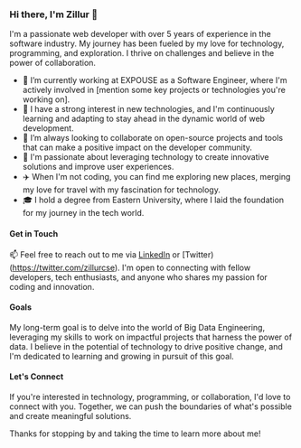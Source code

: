 ### Hi there, I'm Zillur 👋

I'm a passionate web developer with over 5 years of experience in the software industry. My journey has been fueled by my love for technology, programming, and exploration. I thrive on challenges and believe in the power of collaboration.

- 🔭 I’m currently working at EXPOUSE as a Software Engineer, where I'm actively involved in [mention some key projects or technologies you're working on].
- 🌱 I have a strong interest in new technologies, and I'm continuously learning and adapting to stay ahead in the dynamic world of web development.
- 👯 I’m always looking to collaborate on open-source projects and tools that can make a positive impact on the developer community.
- 🚀 I'm passionate about leveraging technology to create innovative solutions and improve user experiences.
- ✈️ When I'm not coding, you can find me exploring new places, merging my love for travel with my fascination for technology.
- 🎓 I hold a degree from Eastern University, where I laid the foundation for my journey in the tech world.

#### Get in Touch

📫 Feel free to reach out to me via [LinkedIn](https://www.linkedin.com/in/zillurcse/) or [Twitter)(https://twitter.com/zillurcse). I'm open to connecting with fellow developers, tech enthusiasts, and anyone who shares my passion for coding and innovation.

#### Goals

My long-term goal is to delve into the world of Big Data Engineering, leveraging my skills to work on impactful projects that harness the power of data. I believe in the potential of technology to drive positive change, and I'm dedicated to learning and growing in pursuit of this goal.

#### Let's Connect

If you're interested in technology, programming, or collaboration, I'd love to connect with you. Together, we can push the boundaries of what's possible and create meaningful solutions.

Thanks for stopping by and taking the time to learn more about me!

